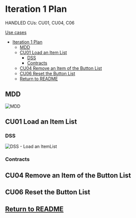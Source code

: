 # Iteration 1 Plan

HANDLED CUs: CU01, CU04, C06

[Use cases](../UseCases/use_cases.md)

- [Iteration 1 Plan](#iteration-1-plan)
  - [MDD](#mdd)
  - [CU01 Load an Item List](#cu01-load-an-item-list)
    - [DSS](#dss)
    - [Contracts](#contracts)
  - [CU04 Remove an Item of the Button List](#cu04-remove-an-item-of-the-button-list)
  - [CU06 Reset the Button List](#cu06-reset-the-button-list)
  - [Return to README](#return-to-readme)

## MDD 

![MDD](https://www.plantuml.com/plantuml/png/0/TLDTQzmm47pNhrYkq48WS6uR4ammIUyQ2EGeDAHFVP7jlJiridIirY57w7_lIiPVFU87ozgTsPqTMJU1DN7RM1MUZJjeqWq4FbgKDvdglqoDMzrQtdh7JZS8lv1gxVG4iP8KUVl8IEZvUC0x2QoyzGGVIjkYihXbO0zaTdk6sX1MRBnJUrCZO7FW8pJOb4X1VHhBMkCmLWDFlFTAiM6Hk5clbQgi3W6U0X9ShvON1RpzxOCRTAq4ioyIL20FwpBatPBsPSlidOIw3pKmxncR1nCuihEURIGO88TR8dsCsUiVvH-HNu0GHrxaV2uWaP9BUVBIxMJlgwebT1N6EiOnxf36hj-IYbGvjdsRQnpRnYuTjfXBxeBHXolu24d6w4QaVdzbqXLxwcqPicjVjGswDF7NVcAn_NcKBzW1jSWMS7wUbkHo3ezenGkiPQpVxdPvfURz9eIXI0v5FBWW-2nJAftXQU4fPdIe0zeEcPXoi9DYxtQVb136Yb1pJtgNC_mE-PoWXiHKpQp3JpmG1fasKfQN9nC8vMmnFRmSDdAbThCM2NEgfG1DSb7royHrTOEkbblx3m00 "MDD")


## CU01 Load an Item List

### DSS

![DSS - Load an ItemList](https://www.plantuml.com/plantuml/png/0/JP3DQWCn38JlVWgHKmhT5zX3ISgs4DZsq93shDhgOkALNLdkpzjNcnBOYp3wPaQ3TrLHjCq9N3r7BYWuGzNVH3Ob-WMjo40Vs98-PjPdd0bUIG8ohXJlwC-JvCR1vvG5L92h8M9TNw3FHkpfYMh5YVOfJWpUD2HEezhruNY43iQC0P3Xe3IFiQfpwDLID_sfacm0ApHdaHfzBCXgO5zAYXurPhvm1ESQT7Vsw24NuYNpBNB8tziRXz0PQeQ6xDji3U3XfrXn4lWNhTp9dDScsoQfXzFBkCwuGgZuHU4MxfjgvijcyL9mRaSSx4__0000 "DSS - Load an ItemList")

### Contracts


## CU04 Remove an Item of the Button List

## CU06 Reset the Button List

## [Return to README](../../README.md)